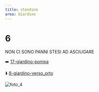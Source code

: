 ```yaml
---
title: stendino
area: Giardino
---
```

# 6
NON CI SONO PANNI STESI AD ASCIUGARE

➡️ [17-giardino-pompa](17-giardino-pompa.md)

⬇️ [8-giardino-verso_orto](8-giardino-verso_orto.md)

![foto_4](_assets/preview_color/foto_4.jpg)